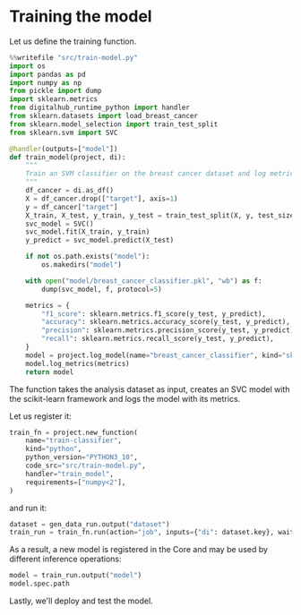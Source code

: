 # Training the model

Let us define the training function.

```python
%%writefile "src/train-model.py"
import os
import pandas as pd
import numpy as np
from pickle import dump
import sklearn.metrics
from digitalhub_runtime_python import handler
from sklearn.datasets import load_breast_cancer
from sklearn.model_selection import train_test_split
from sklearn.svm import SVC

@handler(outputs=["model"])
def train_model(project, di):
    """
    Train an SVM classifier on the breast cancer dataset and log metrics
    """
    df_cancer = di.as_df()
    X = df_cancer.drop(["target"], axis=1)
    y = df_cancer["target"]
    X_train, X_test, y_train, y_test = train_test_split(X, y, test_size=0.20, random_state=5)
    svc_model = SVC()
    svc_model.fit(X_train, y_train)
    y_predict = svc_model.predict(X_test)

    if not os.path.exists("model"):
        os.makedirs("model")

    with open("model/breast_cancer_classifier.pkl", "wb") as f:
        dump(svc_model, f, protocol=5)

    metrics = {
        "f1_score": sklearn.metrics.f1_score(y_test, y_predict),
        "accuracy": sklearn.metrics.accuracy_score(y_test, y_predict),
        "precision": sklearn.metrics.precision_score(y_test, y_predict),
        "recall": sklearn.metrics.recall_score(y_test, y_predict),
    }
    model = project.log_model(name="breast_cancer_classifier", kind="sklearn", source="./model/")
    model.log_metrics(metrics)
    return model
```

The function takes the analysis dataset as input, creates an SVC model with the scikit-learn framework and logs the model with its metrics.

Let us register it:

```python
train_fn = project.new_function(
    name="train-classifier",
    kind="python",
    python_version="PYTHON3_10",
    code_src="src/train-model.py",
    handler="train_model",
    requirements=["numpy<2"],
)
```

and run it:

```python
dataset = gen_data_run.output("dataset")
train_run = train_fn.run(action="job", inputs={"di": dataset.key}, wait=True)
```

As a result, a new model is registered in the Core and may be used by different inference operations:

```python
model = train_run.output("model")
model.spec.path
```

Lastly, we'll deploy and test the model.
